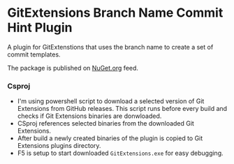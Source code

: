 # GitExtensions Branch Name Commit Hint Plugin
A plugin for GitExtenstions that uses the branch name to create a set of commit templates.

The package is published on [NuGet.org](https://www.nuget.org/packages/GitExtensions.BranchNameCommitHintPlugin) feed.

### Csproj
 - I'm using powershell script to download a selected version of Git Extensions from GitHub releases. This script runs before every build and checks if Git Extensions binaries are donwloaded.
 - CSproj references selected binaries from the downloaded Git Extensions.
 - After build a newly created binaries of the plugin is copied to Git Extensions plugins directory.
 - F5 is setup to start downloaded `GitExtensions.exe` for easy debugging.